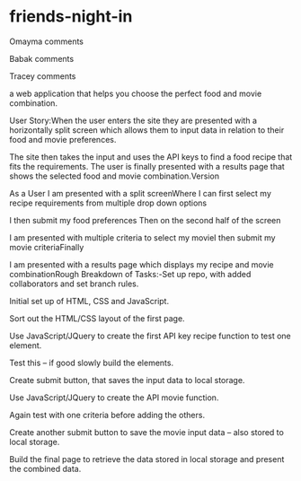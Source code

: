 # friends-night-in

Omayma comments



Babak comments



Tracey comments



a web application that helps you choose the perfect food and movie combination.

User Story:When the user enters the site they are presented with a horizontally split screen which allows them to input data in relation to their food and movie preferences. 

The site then takes the input and uses the API keys to find a food recipe that fits the requirements. The user is finally presented with a results page that shows the selected food and movie combination.Version 

As a User I am presented with a split screenWhere I can first select my recipe requirements from multiple drop down options

I then submit my food preferences Then on the second half of the screen 

I am presented with multiple criteria to select my movieI then submit my movie criteriaFinally 

I am presented with a results page which displays my recipe and movie combinationRough Breakdown of Tasks:-Set up repo, with added collaborators and set branch rules. 

Initial set up of HTML, CSS and JavaScript.

Sort out the HTML/CSS layout of the first page.

Use JavaScript/JQuery to create the first API key recipe function to test one element.

Test this – if good slowly build the elements. 

Create submit button, that saves the input data to local storage.

Use JavaScript/JQuery to create the API movie function.

Again test with one criteria before adding the others. 

Create another submit button to save the movie input data – also stored to local storage. 

Build the final page to retrieve the data stored in local storage and present the combined data. 
